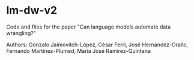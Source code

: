 # lm-dw-v2

Code and files for the paper "Can language models automate data wrangling?"

Authors: Gonzalo Jaimovitch-López, Cèsar Ferri, José Hernández-Orallo, Fernando Martínez-Plumed, María José Ramírez-Quintana
